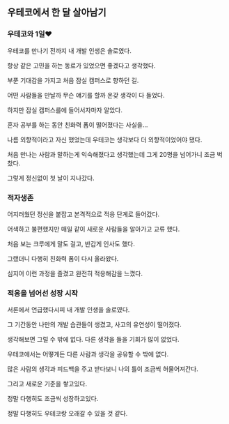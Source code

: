 ## 우테코에서 한 달 살아남기

### 우테코와 1일❤️

우테코를 만나기 전까지 내 개발 인생은 솔로였다.

항상 같은 고민을 하는 동료가 있었으면 좋겠다고 생각했다.

부푼 기대감을 가지고 처음 잠실 캠퍼스로 향하던 길.

어떤 사람들을 만날까 무슨 얘기를 할까 온갖 생각이 다 들었다.

하지만 잠실 캠퍼스를에 들어서자마자 알았다.

혼자 공부를 하는 동안 친화력 폼이 떨어졌다는 사실을...

나름 외향적이라고 자신 했었는데 우테코는 생각보다 더 외향적이었어야 됐다.

처음 만나는 사람과 말하는게 익숙해졌다고 생각했는데 그게 20명을 넘어가니 조금 벅찼다.

그렇게 정신없이 첫 날이 지나갔다.

### 적자생존

어지러웠던 정신을 붙잡고 본격적으로 적응 단계로 들어갔다.

어색하고 불편했지만 매일 같이 새로운 사람들을 알아가고 교류 했다.

처음 보는 크루에게 말도 걸고, 반갑게 인사도 했다.

그랬더니 다행히 친화력 폼이 다시 올라왔다.

심지어 이런 과정을 즐겼고 완전히 적응해감을 느꼈다.

### 적응을 넘어선 성장 시작

서론에서 언급했다시피 내 개발 인생을 솔로였다. 

그 기간동안 나만의 개발 습관들이 생겼고, 사고의 유연성이 떨어졌다.

생각해보면 그럴 수 밖에 없다. 다른 생각을 들을 기회가 많이 없었다.

우테코에서는 어떻게든 다른 사람과 생각을 공유할 수 밖에 없다.

많은 사람의 생각과 피드백을 주고 받다보니 나의 틀이 조금씩 허물어져간다.

그리고 새로운 기준을 쌓고있다.

정말 다행히도 조금씩 성장하고있다.

정말 다행히도 우테코랑 오래갈 수 있을 것 같다.
